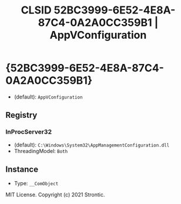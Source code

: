 ﻿---
title: "CLSID 52BC3999-6E52-4E8A-87C4-0A2A0CC359B1 | AppVConfiguration"
excerpt: What is COM-Object CLSID 52BC3999-6E52-4E8A-87C4-0A2A0CC359B1?
---

# {52BC3999-6E52-4E8A-87C4-0A2A0CC359B1}

* (default): `AppVConfiguration`

## Registry


### InProcServer32

* (default): `C:\Windows\System32\AppManagementConfiguration.dll`
* ThreadingModel: `Both`

## Instance

* Type: `__ComObject`

MIT License. Copyright (c) 2021 Strontic.


